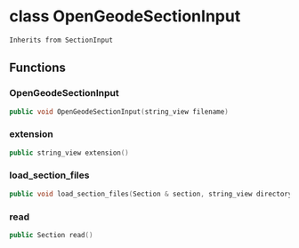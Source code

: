 # class OpenGeodeSectionInput


```cpp
Inherits from SectionInput
```



## Functions

### OpenGeodeSectionInput

```cpp
public void OpenGeodeSectionInput(string_view filename)
```


### extension

```cpp
public string_view extension()
```


### load_section_files

```cpp
public void load_section_files(Section & section, string_view directory)
```


### read

```cpp
public Section read()
```




